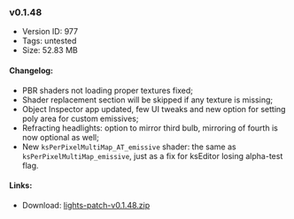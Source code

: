 ### v0.1.48

*   Version ID: 977
*   Tags: untested
*   Size: 52.83 MB

#### Changelog:

*   PBR shaders not loading proper textures fixed;
*   Shader replacement section will be skipped if any texture is missing;
*   Object Inspector app updated, few UI tweaks and new option for setting poly area for custom emissives;
*   Refracting headlights: option to mirror third bulb, mirroring of fourth is now optional as well;
*   New `ksPerPixelMultiMap_AT_emissive` shader: the same as `ksPerPixelMultiMap_emissive`, just as a fix for ksEditor losing alpha-test flag.

#### Links:

*   Download: [lights-patch-v0.1.48.zip](?get=0.1.48)
